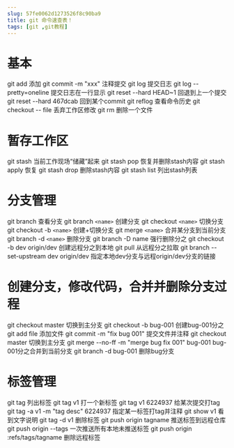 ```yaml
---
slug: 57fe0062d1273526f8c90ba9
title: git 命令速查表！
tags: [git ,git教程]
---
```


# 基本
git add 添加
git commit -m "xxx"   注释提交
git log  提交日志
git log --pretty=oneline  提交日志在一行显示
git reset --hard HEAD~1 回退到上一个提交
git reset --hard 467dcab 回到某个commit
git reflog 查看命令历史
git checkout -- file 丢弃工作区修改
git rm 删除一个文件


# 暂存工作区
git stash 当前工作现场“储藏”起来
git stash pop 恢复并删除stash内容
git stash apply 恢复
git stash drop 删除stash内容
git stash list 列出stash列表

# 分支管理
git branch 查看分支
git branch `<name>` 创建分支
git checkout `<name>` 切换分支
git checkout -b `<name>` 创建+切换分支
git merge `<name>` 合并某分支到当前分支
git branch -d `<name>` 删除分支
git branch -D name 强行删除分之
git checkout -b dev origin/dev 创建远程分之到本地
git pull 从远程分之拉取
git branch --set-upstream dev origin/dev 指定本地dev分支与远程origin/dev分支的链接

# 创建分支，修改代码，合并并删除分支过程
git checkout master          切换到主分支
git checkout -b bug-001    创建bug-001分之
git add file                         添加文件
git commit -m "fix bug 001"   提交文件并注释
git checkout master               切换到主分支
git merge --no-ff -m "merge bug fix 001" bug-001   bug-001分之合并到当前分支
git branch -d bug-001            删除bug分支

# 标签管理
git tag 列出标签
git tag v1 打一个新标签
git tag v1 6224937 给某次提交打tag
git tag -a v1 -m "tag desc"  6224937  指定某一标签打tag并注释
git show v1 看到文字说明
git tag -d v1 删除标签
git push origin tagname 推送标签到远程仓库
git push origin --tags 一次推送所有本地未推送标签
git push origin :refs/tags/tagname 删除远程标签
